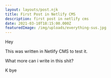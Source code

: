 ```yaml
---
layout: layouts/post.njk
title: First Post in Netlify CMS
description: first post in netlify cms
date: 2021-03-10T18:15:00.000Z
featuredImage: /img/uploads/everything-sus.jpg
---
```

Hey 

This was written in Netlify CMS to test it.

What more can i write in this shit?

K bye
